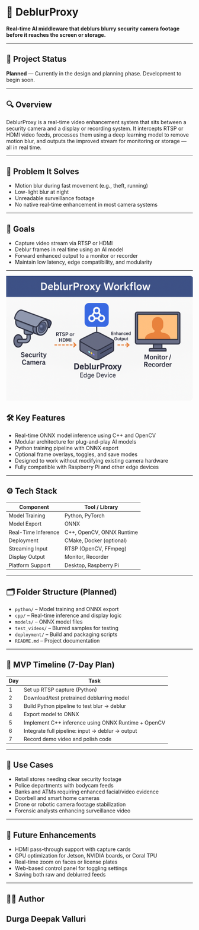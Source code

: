 # 🧠 DeblurProxy

**Real-time AI middleware that deblurs blurry security camera footage before it reaches the screen or storage.**

---

## 🚧 Project Status

**Planned** — Currently in the design and planning phase. Development to begin soon.

---

## 🔍 Overview

DeblurProxy is a real-time video enhancement system that sits between a security camera and a display or recording system. It intercepts RTSP or HDMI video feeds, processes them using a deep learning model to remove motion blur, and outputs the improved stream for monitoring or storage — all in real time.

---

## 🎯 Problem It Solves

- Motion blur during fast movement (e.g., theft, running)
- Low-light blur at night
- Unreadable surveillance footage
- No native real-time enhancement in most camera systems

---

## 🚀 Goals

- Capture video stream via RTSP or HDMI
- Deblur frames in real time using an AI model
- Forward enhanced output to a monitor or recorder
- Maintain low latency, edge compatibility, and modularity

---


![DeblurProxy WorkFlow](./Assets/deblurproxy_workflow.png)


## 🛠️ Key Features

- Real-time ONNX model inference using C++ and OpenCV
- Modular architecture for plug-and-play AI models
- Python training pipeline with ONNX export
- Optional frame overlays, toggles, and save modes
- Designed to work without modifying existing camera hardware
- Fully compatible with Raspberry Pi and other edge devices

---

## ⚙️ Tech Stack

| Component           | Tool / Library            |
|--------------------|---------------------------|
| Model Training      | Python, PyTorch           |
| Model Export        | ONNX                      |
| Real-Time Inference | C++, OpenCV, ONNX Runtime |
| Deployment          | CMake, Docker (optional)  |
| Streaming Input     | RTSP (OpenCV, FFmpeg)     |
| Display Output      | Monitor, Recorder         |
| Platform Support    | Desktop, Raspberry Pi     |

---

## 🗂️ Folder Structure (Planned)

- `python/` – Model training and ONNX export
- `cpp/` – Real-time inference and display logic
- `models/` – ONNX model files
- `test_videos/` – Blurred samples for testing
- `deployment/` – Build and packaging scripts
- `README.md` – Project documentation

---

## 📅 MVP Timeline (7-Day Plan)

| Day | Task                                                 |
|-----|------------------------------------------------------|
| 1   | Set up RTSP capture (Python)                         |
| 2   | Download/test pretrained deblurring model            |
| 3   | Build Python pipeline to test blur → deblur          |
| 4   | Export model to ONNX                                 |
| 5   | Implement C++ inference using ONNX Runtime + OpenCV  |
| 6   | Integrate full pipeline: input → deblur → output     |
| 7   | Record demo video and polish code                    |

---

## 📌 Use Cases

- Retail stores needing clear security footage
- Police departments with bodycam feeds
- Banks and ATMs requiring enhanced facial/video evidence
- Doorbell and smart home cameras
- Drone or robotic camera footage stabilization
- Forensic analysts enhancing surveillance video

---

## 🔮 Future Enhancements

- HDMI pass-through support with capture cards
- GPU optimization for Jetson, NVIDIA boards, or Coral TPU
- Real-time zoom on faces or license plates
- Web-based control panel for toggling settings
- Saving both raw and deblurred feeds

---

## 👨‍💻 Author
**Durga Deepak Valluri**  
---
